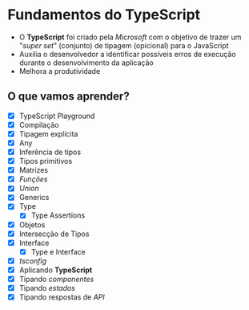 # Fundamentos do TypeScript

* O **TypeScript** foi criado pela *Microsoft* com o objetivo de trazer um "*super set*" (conjunto) de tipagem (opicional) para o JavaScript
* Auxilia o desenvolvedor a identificar possíveis erros de execução durante o desenvolvimento da aplicação
* Melhora a produtividade

## O que vamos aprender?

* [x] TypeScript Playground
* [x] Compilação
* [x] Tipagem explícita
* [x] Any
* [x] Inferência de tipos
* [x] Tipos primitivos
* [X] Matrizes
* [X] *Funções*
* [X] *Union*
* [X] Generics
* [X] Type
    * [X] Type Assertions
* [X] Objetos
* [X] Intersecção de Tipos
* [X] Interface
    * [X] Type e Interface
* [X] *tsconfig*
* [X] Aplicando **TypeScript**
* [X] Tipando *componentes*
* [X] Tipando *estados*
* [X] Tipando respostas de *API*